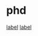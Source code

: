 # phd

[label](../../../medi_crawler/src/download.py) [label](../../../medi_crawler/src/sim_check.py)